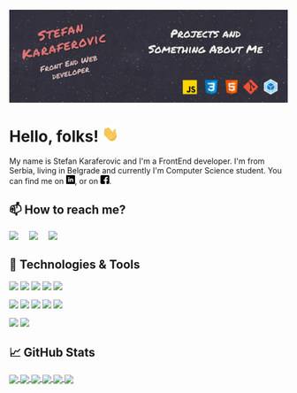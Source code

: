 <!--[![Header]()-- ubaciti link ka sajtu kad ga napravim-->
[![Header](https://raw.githubusercontent.com/stefank-29/stefank-29/master/readme_header.jpg "Header")](https://github.com/stefank-29)

# Hello, folks! <img src="https://raw.githubusercontent.com/stefank-29/stefank-29/master/wave.gif" width="30px">

My name is Stefan Karaferovic and I'm a FrontEnd developer. I'm from Serbia, living in Belgrade and currently I'm Computer Science student. You can find me on [![LinkedIn][2.1]][2], or on [![Facebook][2.2]][3].

## 📫 How to reach me?
<p>
  <a href="mailto:stefankaraferovic@gmail.com?subject=Hello%20Stefan,%20From%20Github"><img src="https://img.shields.io/badge/gmail-%23D14836.svg?&style=for-the-badge&logo=gmail&logoColor=white" /></a>&nbsp;&nbsp;&nbsp;&nbsp;
<a target="_blank"href="https://www.linkedin.com/in/stefankaraferovic/"><img src="https://img.shields.io/badge/linkedin-%230077B5.svg?&style=for-the-badge&logo=linkedin&logoColor=white" /></a>&nbsp;&nbsp;&nbsp;&nbsp;
  <a target="_blank"href="https://www.facebook.com/stefan.karaferovic"><img src="https://img.shields.io/badge/facebook-%230077B5.svg?&style=for-the-badge&logo=facebook&logoColor=white" /></a>
</p>


## 🔧 Technologies & Tools
![](https://img.shields.io/badge/OS-Linux-informational?style=for-the-badge&logo=linux&logoColor=white&color=d97d27)
![](https://img.shields.io/badge/Editor-VSCode-informational?style=for-the-badge&logo=visual-studio-code&logoColor=white&color=1792ee)
![](https://img.shields.io/badge/Code-JavaScript-informational?style=for-the-badge&logo=javascript&logoColor=white&color=ebd407)
![](https://img.shields.io/badge/Code-CSS3-informational?style=for-the-badge&logo=css3&logoColor=white&color=187ad6)
![](https://img.shields.io/badge/Code-HTML5-informational?style=for-the-badge&logo=html5&logoColor=white&color=db4409)

![](https://img.shields.io/badge/Code-Java-informational?style=for-the-badge&logo=java&logoColor=white&color=b03415)
![](https://img.shields.io/badge/Code-C++-informational?style=for-the-badge&logo=c-plus-plus&logoColor=white&color=5a1e9e)
![](https://img.shields.io/badge/Code-C-informational?style=for-the-badge&logo=c&logoColor=white&color=09549e)
![](https://img.shields.io/badge/Tool-Git-informational?style=for-the-badge&logo=git&logoColor=white&color=ba1d18)
![](https://img.shields.io/badge/Code-Webpack-informational?style=for-the-badge&logo=webpack&logoColor=white&color=2bbc8a)

![](https://img.shields.io/badge/Linter-ESLint-informational?style=for-the-badge&logo=eslint&logoColor=white&color=4513c2)
![](https://img.shields.io/badge/Shell-Bash-informational?style=for-the-badge&logo=gnu-bash&logoColor=white&color=2e4536)

## &#x1f4c8; GitHub Stats

<a href='https://github.com/stefank-29'>
<img align="center" src="https://github-readme-stats.vercel.app/api/top-langs/?username=stefank-29&hide=coffeescript,ruby&theme=algolia" />
 </a>
<a href='https://github.com/stefank-29'>
<img align="center" src="https://github-readme-stats.vercel.app/api/?username=stefank-29&show_icons=true&theme=algolia" />
  </a>
<!--&hide=issues,contribs-->
  <a href="https://github.com/stefank-29/To-Do-List">
  <img align="center" src="https://github-readme-stats.vercel.app/api/pin/?username=stefank-29&repo=To-Do-List&theme=algolia" />
</a>
<a href="https://github.com/stefank-29/Restaurant-Site">
  <img align="center" src="https://github-readme-stats.vercel.app/api/pin/?username=stefank-29&repo=Restaurant-Site&theme=algolia" />
</a>
<a href="https://github.com/stefank-29/Tic-Tac-Toe">
  <img align="center" src="https://github-readme-stats.vercel.app/api/pin/?username=stefank-29&repo=Tic-Tac-Toe&theme=algolia" />
</a>
<a href="https://github.com/stefank-29/ETCH-A-SKETCH">
  <img align="center" src="https://github-readme-stats.vercel.app/api/pin/?username=stefank-29&repo=ETCH-A-SKETCH&theme=algolia" />
</a>
  


<!--links for to accounts-->
[1]: https://github.com/stefank-29
[2]: https://www.linkedin.com/in/stefankaraferovic/
[3]: https://www.facebook.com/stefan.karaferovic

<!--icons for bio-->
[2.1]: https://raw.githubusercontent.com/stefank-29/stefank-29/master/linkedin-16x16.png
[2.2]: https://raw.githubusercontent.com/stefank-29/stefank-29/master/facebook-16x16.png

<!--
**stefank-29/stefank-29** is a ✨ _special_ ✨ repository because its `README.md` (this file) appears on your GitHub profile.

Here are some ideas to get you started:

- 🔭 I’m currently working on ...
- 🌱 I’m currently learning ...
- 👯 I’m looking to collaborate on ...
- 🤔 I’m looking for help with ...
- 💬 Ask me about ...
- 📫 How to reach me: ...
- 😄 Pronouns: ...
- ⚡ Fun fact: ...
-->
